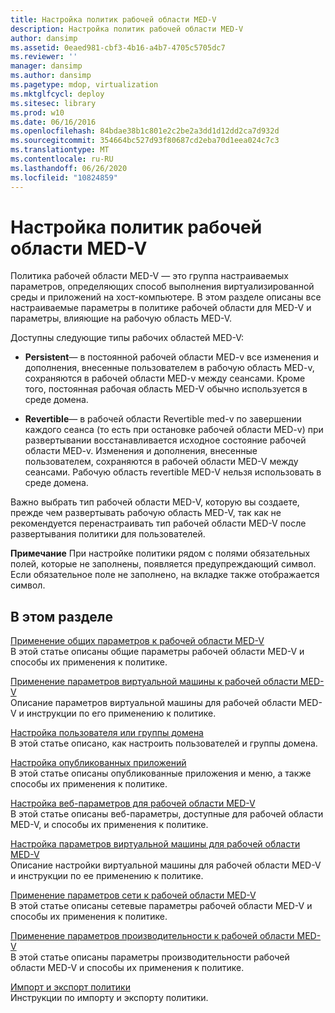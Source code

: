 ```yaml
---
title: Настройка политик рабочей области MED-V
description: Настройка политик рабочей области MED-V
author: dansimp
ms.assetid: 0eaed981-cbf3-4b16-a4b7-4705c5705dc7
ms.reviewer: ''
manager: dansimp
ms.author: dansimp
ms.pagetype: mdop, virtualization
ms.mktglfcycl: deploy
ms.sitesec: library
ms.prod: w10
ms.date: 06/16/2016
ms.openlocfilehash: 84bdae38b1c801e2c2be2a3dd1d12dd2ca7d932d
ms.sourcegitcommit: 354664bc527d93f80687cd2eba70d1eea024c7c3
ms.translationtype: MT
ms.contentlocale: ru-RU
ms.lasthandoff: 06/26/2020
ms.locfileid: "10824859"
---
```

# Настройка политик рабочей области MED-V


Политика рабочей области MED-V — это группа настраиваемых параметров, определяющих способ выполнения виртуализированной среды и приложений на хост-компьютере. В этом разделе описаны все настраиваемые параметры в политике рабочей области для MED-V и параметры, влияющие на рабочую область MED-V.

Доступны следующие типы рабочих областей MED-V:

-   **Persistent**— в постоянной рабочей области MED-v все изменения и дополнения, внесенные пользователем в рабочую область MED-v, сохраняются в рабочей области MED-v между сеансами. Кроме того, постоянная рабочая область MED-V обычно используется в среде домена.

-   **Revertible**— в рабочей области Revertible med-v по завершении каждого сеанса (то есть при остановке рабочей области MED-v) при развертывании восстанавливается исходное состояние рабочей области MED-v. Изменения и дополнения, внесенные пользователем, сохраняются в рабочей области MED-V между сеансами. Рабочую область revertible MED-V нельзя использовать в среде домена.

Важно выбрать тип рабочей области MED-V, которую вы создаете, прежде чем развертывать рабочую область MED-V, так как не рекомендуется перенастраивать тип рабочей области MED-V после развертывания политики для пользователей.

**Примечание**  При настройке политики рядом с полями обязательных полей, которые не заполнены, появляется предупреждающий символ. Если обязательное поле не заполнено, на вкладке также отображается символ.

 

## В этом разделе


<a href="" id="how-to-apply-general-settings-to-a-med-v-workspace"></a>[Применение общих параметров к рабочей области MED-V](how-to-apply-general-settings-to-a-med-v-workspace.md)  
В этой статье описаны общие параметры рабочей области MED-V и способы их применения к политике.

<a href="" id="how-to-apply-virtual-machine-settings-to-a-med-v-workspace"></a>[Применение параметров виртуальной машины к рабочей области MED-V](how-to-apply-virtual-machine-settings-to-a-med-v-workspace.md)  
Описание параметров виртуальной машины для рабочей области MED-V и инструкции по его применению к политике.

<a href="" id="how-to-configure-a-domain-user-or-group"></a>[Настройка пользователя или группы домена](how-to-configure-a-domain-user-or-groupmedvv2.md)  
В этой статье описано, как настроить пользователей и группы домена.

<a href="" id="how-to-configure-published-applications"></a>[Настройка опубликованных приложений](how-to-configure-published-applicationsmedvv2.md)  
В этой статье описаны опубликованные приложения и меню, а также способы их применения к политике.

<a href="" id="how-to-configure-web-settings-for-a-med-v-workspace"></a>[Настройка веб-параметров для рабочей области MED-V](how-to-configure-web-settings-for-a-med-v-workspace.md)  
В этой статье описаны веб-параметры, доступные для рабочей области MED-V, и способы их применения к политике.

<a href="" id="how-to-configure-the-virtual-machine-setup-for-a-med-v-workspace"></a>[Настройка параметров виртуальной машины для рабочей области MED-V](how-to-configure-the-virtual-machine-setup-for-a-med-v-workspace.md)  
Описание настройки виртуальной машины для рабочей области MED-V и инструкции по ее применению к политике.

<a href="" id="how-to-apply-network-settings-to-a-med-v-workspace"></a>[Применение параметров сети к рабочей области MED-V](how-to-apply-network-settings-to-a-med-v-workspace.md)  
В этой статье описаны сетевые параметры рабочей области MED-V и способы их применения к политике.

<a href="" id="how-to-apply-performance-settings-to-a-med-v-workspace"></a>[Применение параметров производительности к рабочей области MED-V](how-to-apply-performance-settings-to-a-med-v-workspace.md)  
В этой статье описаны параметры производительности рабочей области MED-V и способы их применения к политике.

<a href="" id="how-to-import-and-export-a-policy"></a>[Импорт и экспорт политики](how-to-import-and-export-a-policy.md)  
Инструкции по импорту и экспорту политики.

 

 





